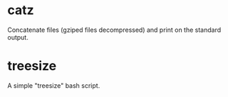 # catz
Concatenate files (gziped files decompressed) and print on the standard output.

# treesize
A simple "treesize" bash script.
